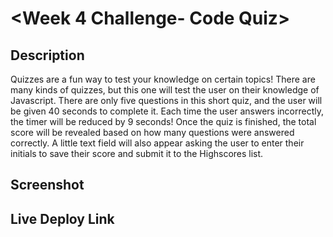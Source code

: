 # <Week 4 Challenge- Code Quiz>

## Description

Quizzes are a fun way to test your knowledge on certain topics! There are many kinds of quizzes, but this one will test the user on their knowledge of Javascript. There are only five questions in this short quiz, and the user will be given 40 seconds to complete it. Each time the user answers incorrectly, the timer will be reduced by 9 seconds! Once the quiz is finished, the total score will be revealed based on how many questions were answered correctly. A little text field will also appear asking the user to enter their initials to save their score and submit it to the Highscores list.

## Screenshot

## Live Deploy Link
